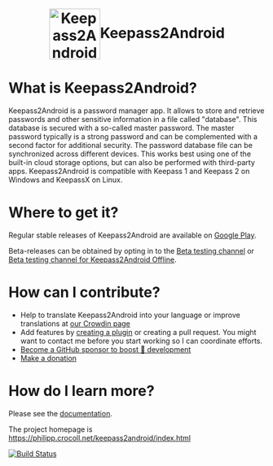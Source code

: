 <h1 align="center"><img src="/src/keepass2android/Resources/mipmap-xxxhdpi/ic_launcher_online.png" align="center" width="100" alt="Keepass2Android Logo">Keepass2Android</h1>


# What is Keepass2Android?
Keepass2Android is a password manager app. It allows to store and retrieve passwords and other sensitive information in a file called "database". This database is secured with a so-called master password. The master password typically is a strong password and can be complemented with a second factor for additional security.
The password database file can be synchronized across different devices. This works best using one of the built-in cloud storage options, but can also be performed with third-party apps. Keepass2Android is compatible with Keepass 1 and Keepass 2 on Windows and KeepassX on Linux.

# Where to get it?
Regular stable releases of Keepass2Android are available on [Google Play](https://play.google.com/store/apps/details?id=keepass2android.keepass2android).

Beta-releases can be obtained by opting in to the [Beta testing channel](https://play.google.com/apps/testing/keepass2android.keepass2android) or [Beta testing channel for Keepass2Android Offline](https://play.google.com/apps/testing/keepass2android.keepass2android_nonet).

# How can I contribute?
* Help to translate Keepass2Android into your language or improve translations at [our Crowdin page](http://crowdin.net/project/keepass2android)
* Add features by [creating a plugin](How-to-create-a-plug-in_.md) or creating a pull request. You might want to contact me before you start working so I can coordinate efforts.
* [Become a GitHub sponsor to boost 🚀 development](https://github.com/sponsors/PhilippC)
* [Make a donation](http://philipp.crocoll.net/donate.php)

# How do I learn more?
Please see the [documentation](Documentation.md).

The project homepage is https://philipp.crocoll.net/keepass2android/index.html

[![Build Status](https://www.bitrise.io/app/43a23ab54dee9f7e/status.svg?token=2vryTsMQzTX3XRPikhgRwA&branch=master)](https://www.bitrise.io/app/43a23ab54dee9f7e)

